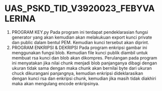 # UAS_PSKD_TID_V3920023_FEBYVALERINA

1. PROGRAM KEY.py
   Pada program ini terdapat pendeklarasian fungsi generator yang akan kemudian akan melakukuan export kunci private dan public dalam bentul PEM. Kemudian kunci tersebut akan  diprint.
2. PROGRAM ENKRIPSI & DEKRIPSI
   Pada program enkripsi gambar ini menggunakan fungsi blob. Kemudian file kunci publik diambil untuk membuat rsa kunci dan blob akan dikompres. Perulangan pada program ini menyatakan jika nilai chunk menjadi blob panjanganya dibagi dengan ukuran tidak sama dengan maka chunk akan bernilai byte dari ukuran chuck dikurangani panjangnya, kemudian enkripsi dideklarasikan dengan kunci rsa dan enkripsi chunk, kemudian jika masih tidak diakhiri maka akan mengulang encode enkripsinya.
